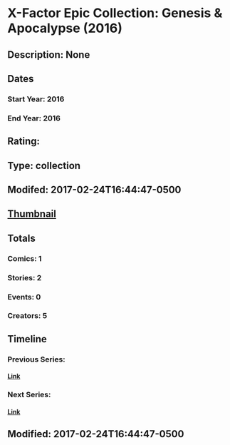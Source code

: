 # X-Factor Epic Collection: Genesis & Apocalypse (2016)
## Description: None
## Dates
### Start Year: 2016
### End Year: 2016
## Rating: 
## Type: collection
## Modifed: 2017-02-24T16:44:47-0500
## [Thumbnail](http://i.annihil.us/u/prod/marvel/i/mg/b/40/image_not_available.jpg)
## Totals
### Comics: 1
### Stories: 2
### Events: 0
### Creators: 5
## Timeline
### Previous Series: 
#### [Link]()
### Next Series: 
#### [Link]()
## Modified: 2017-02-24T16:44:47-0500